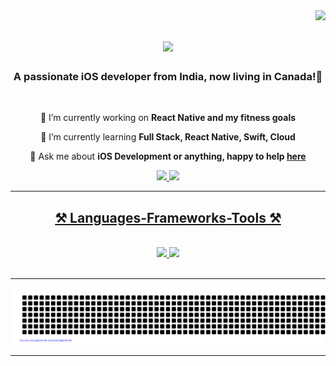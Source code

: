 <img align="right" src="https://visitor-badge.laobi.icu/badge?page_id=Gurpreet0790/Gurpreet0790" />

<h1 align="center">
    <img src="https://readme-typing-svg.herokuapp.com/?font=Righteous&size=35&center=true&vCenter=true&width=500&height=70&duration=4000&lines=Hi+There!+👋+I'm+Gurpreet+Kaur!;+Hi+There!+👋+I'm+Reet!;" />
</h1>

<h3 align="center">A passionate iOS developer from India, now living in Canada!🍁</h3>

<br/>

<div align="center">
 
 🔭 I’m currently working on **React Native and my fitness goals**
 
 🌱 I’m currently learning **Full Stack, React Native, Swift, Cloud**

💬 Ask me about **iOS Development or anything, happy to help [here](https://github.com/Gurpreet0790/Gurpreet0790/issues)**

 </div>
 
<div align="center"> 
  <a href="mailto:gurpreetkaur.chd03@gmail.com">
    <img src="https://img.shields.io/badge/Gmail-333333?style=for-the-badge&logo=gmail&logoColor=red" />
  </a>
  <a href="https://www.linkedin.com/in/reet03/" target="_blank">
    <img src="https://img.shields.io/badge/LinkedIn-0077B5?style=for-the-badge&logo=linkedin&logoColor=white" target="_blank" />
</div>

 <hr/>
 
<h2 align="center">⚒️ Languages-Frameworks-Tools ⚒️</h2>
<br/>
<div align="center">
    <img src="https://skillicons.dev/icons?i=react,swift,vscode,github,cpp,git,jenkins" />
    <img src="https://skillicons.dev/icons?i=redux,androidstudio,javascript,html,css,typescript,sqlite,firebase,c,mysql" /><br>
</div>

<br/>
<hr/>

![gitartwork](gitartwork.svg)

<hr/>

